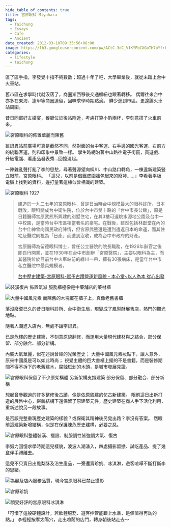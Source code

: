 ```yaml
---
hide_table_of_contents: true
title: 宮原眼科 Miyahara
tags:
  - Taichung
  - Essays
  - Cafe
  - Ancient
date_created: 2012-03-10T09:35:56+08:00
image: https://lh3.googleusercontent.com/pw/ACtC-3dC_V1KYFbCXGoTH7oYfrkILn2TjUhcxGp4j0Q-CbqcGPZ-Af2D2SphAceJCzK2QeDJRPU71y_PEKcKI5pgWu4fuwbX-CsnOx3R9FLaNXD3X4_iY6VG6uYlK0Ucr2sPZkkPM9pSsNy86iyb6IH3mCfzlQ=w799-h533-no?authuser=0
categories:
  - lifestyle
  - taichung
---
```


區了區手指，李發覺十指不夠數數；超過十年了吧，大學畢業後，就從未踏上台中火車站。

舊市區在求學時代就沒落了，商圈漸西移後交通樞紐也跟著轉移。
偶爾往來台中亦多在東海、逢甲等商圈逗留，回味求學時期點滴。
鮮少進到市區，更遑論火車站周圍。

昔日同窗好友婚宴，餐廳位於後站附近，考慮打算小酌兩杯，李刻意搭了火車前來。

![宮原眼科的佈置華麗而陳舊](https://lh3.googleusercontent.com/pw/ACtC-3f5ANK9WtwXrmsYLlo55dBDGOZGQpXAEFFQmygf2ehB3nFjmEYbNFGMuHMsgpndj-w2Ra7sGFaO2Y7BBb_X-fxGDRMMD7Ie0XMKrxLfl6Hlfd50IU0CJDFANCaiwHDHaKX6mUoliA-HIMWhlxW4PYjgbQ=w799-h533-no?authuser=0)

雖訝異站前廣場可真是截然不同，然對面的台中客運、右手邊的國光客運、右前方的統聯客運，則和印象中景致一樣。
學生時總沿著中山路往電子街竄，買遊戲、升級電腦、看產品發表秀…回憶湧起。

一陣雜亂聲打亂了李的思愁，尋著聲源望向柳川、中山路口轉角，一棟盞新建築豎立眼前，宮原眼科。
「這兒，以前是個鐵皮圍牆包起來的廢墟……」李看著平板電腦上找到的資料，邊打量著這棟似曾相識的建築。

![宮原眼科 1927](https://lh3.googleusercontent.com/pw/ACtC-3c1PHpNxOFpsM3PKpJyUt_MH3q0ptNja49QmEg-trZtFwfF-qICS5SM0eelInMBTIpVd3ufxeU3DxwZg0CtE5XFt0icgP8HbHyzP5CN9srsPVXBIaedsvl8wsV_Hb_wz41kKqF-71RWSHz0SmEek87jTQ=w799-h533-no?authuser=0)

> 建造於一九二七年的宮原眼科，曾是日治時台中規模最大的眼科診所，日本戰敗，眼科變成台中衛生院，位於台中市雙十路的「台中市長公館」，原是日籍醫師宮原武熊所興建的別墅住宅，在其3樓可遠眺水源地公園及台中一中校園，是當時台中市區相當著名的豪宅。在戰後，雖然包括林獻堂在內的台中仕紳曾向國民政府陳情，但宮原武熊還是遭到遣返日本的命運，而其住宅及醫院則視為「日產」而遭到沒收，成為台中市政府的財產。
>
> 宮原醫師為留德眼科博士，曾任公立醫院的院長職務，在1926年辭官之後即自行開業，並在1930年在台中市創辦「宮原醫院」，主要以眼科為主，而其醫院位於目前台中火車站前的綠川一帶，擁有30張病床，是當年台中市私立醫院中最具規模者。
>
> [台中歷史建築-宮原眼科-賦予古蹟營運新風貌 - 本心堂~以人為本 從心出發](http://goo.gl/pKMsi)

![裝潢復古 佈置氣派 服務櫃檯像是中藥舖店的藥材櫃](https://lh3.googleusercontent.com/pw/ACtC-3cEOXnRJ5DarfIQgVBCOMLdNe2200YEaJTdjAH8vZVTgy5wtzWQHG1yiHKLKp0jDyittYXhHbtmPoYKHBZnsnTmQ7Eg9jgigEwpN0WrKhaCyhnnjdFrrP3yXjQViJ6oi0Ylwfk1WsN3MaGw5QOQDhXxHQ=w533-h799-no?authuser=0)

![大量中國風元素 而陳舊的木塊擺在櫃子上，真像老舊書櫃](https://lh3.googleusercontent.com/pw/ACtC-3fjQXCAzRlDEOM5SadNXtkEqj4ZW13rcy0EbFoPXdQ_iHY4h9zQwN2T_h-TvRHp8PDaZ0NN_WztvHPmnuqa0qtnSPq8jV-w7_iXO8xNLk8IQRtg1gEh05j1n67MDN7YKM-ctYGEfd_mxyWPv4LXVwAeEA=w799-h533-no?authuser=0)

落沒廢棄已久的昔日眼科診所、台中衛生局，現變成了鳳梨酥展售店，熱門的觀光地點。

隨著人潮進入店內，無處不讓李訝異。

已是危樓的歷史建築，不刻意原貌翻修，而運用大量現代建材與之結合，部分保留、部分融合、部分新構。

內裝大氣華麗，似在述說曾經的光榮歷史；
大量中國風元素妝點下，讓人意外，原來中國風是可以如此時尚；
視覺主體的巨大書櫃上擺的不是書籍，而是裝修期間不得不拆下的老舊建木，腐蝕斑剝的木頭，是城市發展見證。

![宮原眼科保留了不少原架構體 另新架構支撐建築 部分保留、部分融合、部分新構](https://lh3.googleusercontent.com/pw/ACtC-3epP3ieJqzoH5NkknY6QMQz_YifOT1A4HohRFd2EtlkBogTlgKQe05ULg2Pd-xad_dG_whRSxr6DZ4WQA4HEeBLs1sxFbC9Tz4S44DnqZjKNZr6p005mursqhMi1dmMIa0XPoPKzDucPG-_hTAYjq0_oQ=w799-h533-no?authuser=0)

想起曾參觀過的許多整修後古蹟，像是依原貌建的仿古新建築。
眼前這日出新打造的展售中心，嶄新結構下還保留了原建築元件，歷史建築在商人手下活化利用，重新述說另一段故事。

是否該完整重現歷史建築的樣貌？或保衛其精神後另覓出路？李沒有答案。
然眼前這建築新增結構，似是在保護陳危歷史建構，必要之惡。

![宮原眼科整體裝潢、擺設、制服調性皆強調大氣、復古](https://lh3.googleusercontent.com/pw/ACtC-3d14u2FI2jmQvQYPPku-kucK6Aq_ixdNpgYw7E_up4vd_1Uu5wl7QeFvyfrv9JlO5Z6OYl7tqKiBTOvYjtW-cqia8xznPTSA1MIwFkDSWCwhcAhtgezJeuM-c8wtFScbModOeoyQPypxct4xf1z0pRk3Q=w799-h533-no?authuser=0)

李努力回憶求學時期這兒樣貌，波波人潮湧入，四處攝影留戀、試吃產品、提了幾盒伴手禮離去。

這兒不只賣日出鳳梨酥及沿生產品，一旁還賣珍奶、冰淇淋，遊客喧嘩不斷打斷李的思緒。

![為顧及店內服務品質，現今宮原眼科已禁止攝影](https://lh3.googleusercontent.com/pw/ACtC-3f0zNWRCiZHfEvw0TGWjxf2HsmH5mAuP4fJ9OlPFqblI2xfwrENDxES4lPJRsWv2YXsD_ojvn4YKPh-_ujfSLGNmqXklCk6_fzTOktA1fDBtMYnIGzRICCO8jDsmFetcGwaCZPzhIpCj_4_Viy9-EF0KA=w799-h533-no?authuser=0)

![宮原珍奶](https://lh3.googleusercontent.com/pw/ACtC-3fRwr8PPEzggFhvq7a9pKMLU6_P4POqLnMv8twHCIYDmI9trZPhaEpkIqGLLgvqq8zkgWgjtVyKYqQvgzwZzAawWQZL5aVas9xcn2HYFFanS_NEVN4hXbZIbYTEcpRqe8Q2CCH8PEDjj50-A3QNERW03w=w799-h533-no?authuser=0)

![頗受好評的宮原眼科冰淇淋](https://lh3.googleusercontent.com/pw/ACtC-3eSyk8MBIY6Asom1zNcPMZ1Mtp7Y_HUk7WU-gdKAccs9WWBmgV9HkgsI3WmguLAFJzCWR6vwME6div43YFftso2ilSKMM-XyetF-psEnjjLX8pFlqcHnfTEDNuTtKAV8i3QAD7FLGUWBF7FtYybJf4Dkg=w799-h533-no?authuser=0)

「可惜了這般硬體設計，若軟體服務、遊客控管能跟上水準，是個值得再訪的點。」
李輕輕按摩太陽穴，走出喧鬧的店門，轉身朝後站走去～

